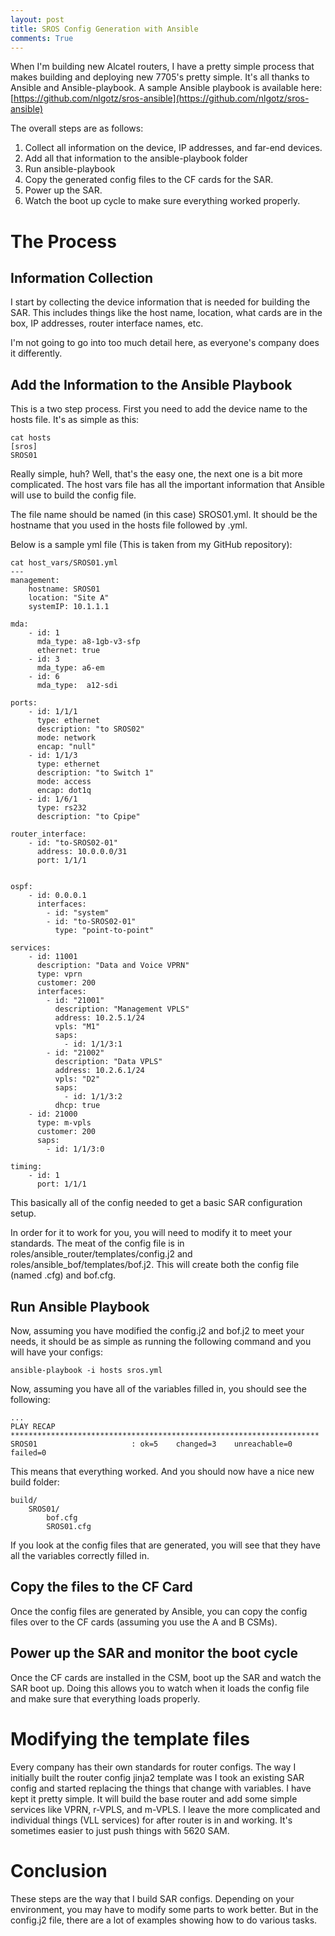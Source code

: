 ```yaml
---
layout: post
title: SROS Config Generation with Ansible
comments: True
---
```


When I'm building new Alcatel routers, I have a pretty simple process that makes
building and deploying new 7705's pretty simple. It's all thanks to Ansible and
Ansible-playbook. A sample Ansible playbook is available here:
[https://github.com/nlgotz/sros-ansible](https://github.com/nlgotz/sros-ansible)


The overall steps are as follows:

1. Collect all information on the device, IP addresses, and far-end devices.
2. Add all that information to the ansible-playbook folder
3. Run ansible-playbook
4. Copy the generated config files to the CF cards for the SAR.
5. Power up the SAR.
6. Watch the boot up cycle to make sure everything worked properly.


The Process
===========

Information Collection
----------------------

I start by collecting the device information that is needed for building the
SAR. This includes things like the host name, location, what cards are in the
box, IP addresses, router interface names, etc.

I'm not going to go into too much detail here, as everyone's company does it
differently.

Add the Information to the Ansible Playbook
-------------------------------------------

This is a two step process. First you need to add the device name to the hosts
file. It's as simple as this:

	cat hosts
	[sros]
	SROS01

Really simple, huh? Well, that's the easy one, the next one is a bit more
complicated. The host vars file has all the important information that Ansible
will use to build the config file.

The file name should be named (in this case) SROS01.yml. It should be the
hostname that you used in the hosts file followed by .yml.

Below is a sample yml file (This is taken from my GitHub repository):

    cat host_vars/SROS01.yml
    ---
    management:
        hostname: SROS01
        location: "Site A"
        systemIP: 10.1.1.1

    mda:
        - id: 1
          mda_type: a8-1gb-v3-sfp
          ethernet: true
        - id: 3
          mda_type: a6-em
        - id: 6
          mda_type:  a12-sdi

    ports:
        - id: 1/1/1
          type: ethernet
          description: "to SROS02"
          mode: network
          encap: "null"
        - id: 1/1/3
          type: ethernet
          description: "to Switch 1"
          mode: access
          encap: dot1q
        - id: 1/6/1
          type: rs232
          description: "to Cpipe"

    router_interface:
        - id: "to-SROS02-01"
          address: 10.0.0.0/31
          port: 1/1/1


    ospf:
        - id: 0.0.0.1
          interfaces:
            - id: "system"
            - id: "to-SROS02-01"
              type: "point-to-point"

    services:
        - id: 11001
          description: "Data and Voice VPRN"
          type: vprn
          customer: 200
          interfaces:
            - id: "21001"
              description: "Management VPLS"
              address: 10.2.5.1/24
              vpls: "M1"
              saps:
                - id: 1/1/3:1
            - id: "21002"
              description: "Data VPLS"
              address: 10.2.6.1/24
              vpls: "D2"
              saps:
                - id: 1/1/3:2
              dhcp: true
        - id: 21000
          type: m-vpls
          customer: 200
          saps:
            - id: 1/1/3:0

    timing:
        - id: 1
          port: 1/1/1

This basically all of the config needed to get a basic SAR configuration setup.

In order for it to work for you, you will need to modify it to meet your standards. The meat of the config file is in roles/ansible_router/templates/config.j2 and roles/ansible_bof/templates/bof.j2. This will create both the config file (named <hostname>.cfg) and bof.cfg.

Run Ansible Playbook
--------------------

Now, assuming you have modified the config.j2 and bof.j2 to meet your needs, it should be as simple as running the following command and you will have your configs:

	ansible-playbook -i hosts sros.yml

Now, assuming you have all of the variables filled in, you should see the following:

	...
	PLAY RECAP *********************************************************************
	SROS01                     : ok=5    changed=3    unreachable=0    failed=0   

This means that everything worked. And you should now have a nice new build folder:

	build/
		SROS01/
			bof.cfg
			SROS01.cfg

If you look at the config files that are generated, you will see that they have all the variables correctly filled in.

Copy the files to the CF Card
-----------------------------

Once the config files are generated by Ansible, you can copy the config files over to the CF cards (assuming you use the A and B CSMs).

Power up the SAR and monitor the boot cycle
----------------------------------------

Once the CF cards are installed in the CSM, boot up the SAR and watch the SAR boot up. Doing this allows you to watch when it loads the config file and make sure that everything loads properly.

Modifying the template files
============================

Every company has their own standards for router configs. The way I initially built the router config jinja2 template was I took an existing SAR config and started replacing the things that change with variables. I have kept it pretty simple. It will build the base router and add some simple services like VPRN, r-VPLS, and m-VPLS. I leave the more complicated and individual things (VLL services) for after router is in and working. It's sometimes easier to just push things with 5620 SAM.

Conclusion
==========

These steps are the way that I build SAR configs. Depending on your environment, you may have to modify some parts to work better. But in the config.j2 file, there are a lot of examples showing how to do various tasks.
